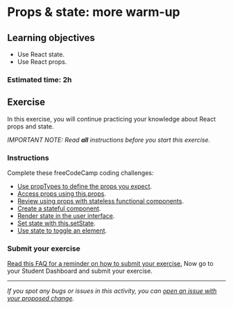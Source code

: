# Props & state: more warm-up

## Learning objectives

- Use React state.
- Use React props.

### Estimated time: 2h

## Exercise

In this exercise, you will continue practicing your knowledge about React props and state.

*IMPORTANT NOTE: Read **all** instructions before you start this exercise.*

### Instructions

Complete these freeCodeCamp coding challenges:

- [Use propTypes to define the props you expect](https://www.freecodecamp.org/learn/front-end-libraries/react/use-proptypes-to-define-the-props-you-expect).
- [Access props using this.props](https://www.freecodecamp.org/learn/front-end-libraries/react/access-props-using-this-props).
- [Review using props with stateless functional components](https://www.freecodecamp.org/learn/front-end-libraries/react/review-using-props-with-stateless-functional-components).
- [Create a stateful component](https://www.freecodecamp.org/learn/front-end-libraries/react/create-a-stateful-component).
- [Render state in the user interface](https://www.freecodecamp.org/learn/front-end-libraries/react/render-state-in-the-user-interface).
- [Set state with this.setState](https://www.freecodecamp.org/learn/front-end-libraries/react/set-state-with-this-setstate).
- [Use state to toggle an element](https://www.freecodecamp.org/learn/front-end-libraries/react/use-state-to-toggle-an-element).

### Submit your exercise

[Read this FAQ for a reminder on how to submit your exercise.](https://microverse.zendesk.com/hc/en-us/articles/360061344234)
Now go to your Student Dashboard and submit your exercise.

------

_If you spot any bugs or issues in this activity, you can [open an issue with your proposed change](https://github.com/microverseinc/curriculum-transversal-skills/blob/main/git-github/articles/open_issue.md)._
